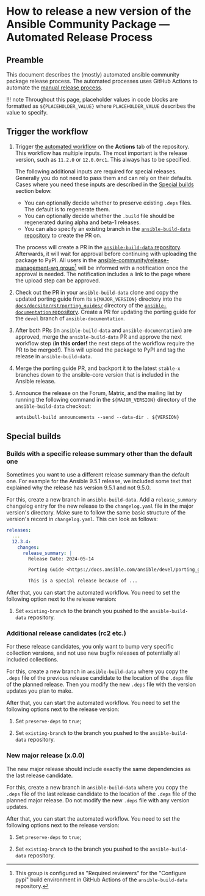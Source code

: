 # How to release a new version of the Ansible Community Package — Automated Release Process

## Preamble

This document describes the (mostly) automated ansible community package
release process. The automated processes uses GitHub Actions to automate the
[manual release process](release-process.md).

!!! note
    Throughout this page, placeholder values in code blocks are formatted as
    `${PLACEHOLDER_VALUE}` where `PLACEHOLDER_VALUE` describes the value to
    specify.


## Trigger the workflow

1. Trigger [the automated
   workflow](https://github.com/ansible-community/ansible-build-data/actions/workflows/ansible-release.yml)
   on the **Actions** tab of the repository. This workflow has multiple inputs.
   The most important is the release version, such as `11.2.0` or `12.0.0rc1`.
   This always has to be specified.

   The following additional inputs are required for special releases. Generally
   you do not need to pass them and can rely on their defaults. Cases where you
   need these inputs are described in the [Special builds](#special-builds)
   section below.

   * You can optionally decide whether to preserve existing `.deps` files.
     The default is to regenerate them.
   * You can optionally decide whether the `.build` file should be regenerated
     during alpha and beta-1 releases.
   * You can also specify an existing branch in the [`ansible-build-data`
     repository](https://github.com/ansible-community/ansible-build-data/) to
     create the PR on.

   The process will create a PR in the [`ansible-build-data`
   repository](https://github.com/ansible-community/ansible-build-data/).
   Afterwards, it will wait for approval before continuing with uploading the
   package to PyPI. All users in the [ansible-community/release-management-wg
   group](https://github.com/orgs/ansible-community/teams/release-management-wg)[^1]
   will be informed with a notification once the approval is needed.
   The notification includes a link to the page where the upload step can be
   approved.

2. Check out the PR in your `ansible-build-data` clone and copy the updated
   porting guide from its `${MAJOR_VERSION}` directory into the
   [`docs/docsite/rst/porting_guides/`](https://github.com/ansible/ansible-documentation/tree/devel/docs/docsite/rst/porting_guides/)
   directory of the [`ansible-documentation`
   repository](https://github.com/ansible/ansible-documentation/). Create a
   PR for updating the porting guide for the `devel` branch of
   `ansible-documentation`.

3. After both PRs (in `ansible-build-data` and `ansible-documentation`) are
   approved, merge the `ansible-build-data` PR and approve the next workflow
   step (**in this order!** the next steps of the workflow require the PR to be
   merged!). This will upload the package to PyPI and tag the release in
   `ansible-build-data`.

4. Merge the porting guide PR, and backport it to the latest `stable-x`
   branches down to the ansible-core version that is included in the Ansible
   release.

5. Announce the release on the Forum, Matrix, and the mailing list by running
   the following command in the `${MAJOR_VERSION}` directory of the
   `ansible-build-data` checkout:
    ```
    antsibull-build announcements --send --data-dir . ${VERSION}
    ```

[^1]: This group is configured as "Required reviewers" for the "Configure pypi"
      build environment in GitHub Actions of the `ansible-build-data` repository.

## Special builds

### Builds with a specific release summary other than the default one

Sometimes you want to use a different release summary than the default one.
For example for the Ansible 9.5.1 release, we included some text that explained
why the release has version 9.5.1 and not 9.5.0.

For this, create a new branch in `ansible-build-data`. Add a `release_summary`
changelog entry for the new release to the `changelog.yaml` file in the major
version's directory. Make sure to follow the same basic structure of the version's
record in `changelog.yaml`. This can look as follows:
```yaml
releases:
  ...
  12.3.4:
    changes:
      release_summary: |
        Release Date: 2024-05-14

        Porting Guide <https://docs.ansible.com/ansible/devel/porting_guides.html>`_

        This is a special release because of ...
```

After that, you can start the automated workflow. You need to set the following option
next to the release version:

1. Set `existing-branch` to the branch you pushed to the `ansible-build-data`
   repository.

### Additional release candidates (rc2 etc.)

For these release candidates, you only want to bump very specific collection
versions, and not use new bugfix releases of potentially all included collections.

For this, create a new branch in `ansible-build-data` where you copy the `.deps`
file of the previous release candidate to the location of the `.deps` file of the
planned release. Then you modify the new `.deps` file with the version updates
you plan to make.

After that, you can start the automated workflow. You need to set the following options
next to the release version:

1. Set `preserve-deps` to `true`;

2. Set `existing-branch` to the branch you pushed to the `ansible-build-data`
   repository.

### New major release (x.0.0)

The new major release should include exactly the same dependencies as the last
release candidate.

For this, create a new branch in `ansible-build-data` where you copy the `.deps`
file of the last release candidate to the location of the `.deps` file of the
planned major release. Do not modify the new `.deps` file with any version updates.

After that, you can start the automated workflow. You need to set the following options
next to the release version:

1. Set `preserve-deps` to `true`;

2. Set `existing-branch` to the branch you pushed to the `ansible-build-data`
   repository.
